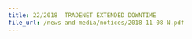 ```yaml
---
title: 22/2018  TRADENET EXTENDED DOWNTIME 
file_url: /news-and-media/notices/2018-11-08-N.pdf
---
```

